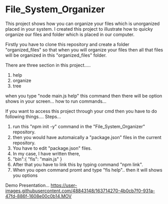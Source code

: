 # File_System_Organizer
This project shows how you can organize your files which is unorganized placed in your system.
I created this project to illustrate how to quicky organize our files and folder which is placed in our computer.

Firstly you have to clone this repository and create a folder "organized_files" so that when you will organize your files then
all that files will be organized in this "organized_files" folder.

There are three section in this project.....
1. help
2. organize
3. tree

when you type "node main.js help" this command then there will be option shows in your screen... how to run commands...


If you want to access this project through your cmd then you have to do following things....
Steps...
1. run this "npm init -y" command in the "File_System_Organizer" repository.
2. then you would have automaically a "package.json" files in the current repository.
3. You have to edit "package.json" files.
4. In my case, I have written there, 
5. "bin":{
    "fis": "main.js"
  }
6. After that you have to link this by typing command "npm link".
7. When you open command promt and type "fis help".. then it will shows you options

Demo Presentation... 
https://user-images.githubusercontent.com/48843148/163714270-4b0cb7f0-931a-47fd-886f-1608e00c0b14.MOV



